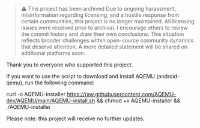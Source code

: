 > ⚠️ This project has been archived
Due to ongoing harassment, misinformation regarding licensing, and a hostile response from certain communities, this project is no longer maintained.
All licensing issues were resolved prior to archival. I encourage others to review the commit history and draw their own conclusions.
This situation reflects broader challenges within open-source community dynamics that deserve attention.
A more detailed statement will be shared on additional platforms soon.

Thank you to everyone who supported this project.

If you want to use the script to download and install AQEMU (android-qemu), run the following command:

curl -o AQEMU-installer https://raw.githubusercontent.com/AQEMU-dev/AQEMU/main/AQEMU-install.sh && chmod +x AQEMU-installer && ./AQEMU-installer

Please note: this project will receive no further updates.